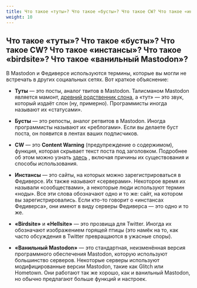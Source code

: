 ```yaml
---
title: Что такое «туты»? Что такое «бусты»? Что такое CW? Что такое «инстансы»? Что такое «birdsite»? Что такое «ванильный Mastodon»?
weight: 10
---
```


## Что такое «туты»? Что такое «бусты»? Что такое CW? Что такое «инстансы»? Что такое «birdsite»? Что такое «ванильный Mastodon»?

В Mastodon и Федиверсе используются термины, которые вы могли не встречать в других социальных сетях. Вот краткое объяснение:

- **Туты** — это посты, аналог твитов в Mastodon. Талисманом Mastodon является мамонт, [древний родственник слона](https://ru.wikipedia.org/wiki/%D0%9C%D0%B0%D1%81%D1%82%D0%BE%D0%B4%D0%BE%D0%BD%D1%82%D1%8B_(%D1%80%D0%BE%D0%B4)), а «тут» — это звук, который издаёт слон (ну, примерно). Программисты иногда называют их «статусами».

- **Бусты** — это репосты, аналог ретвитов в Mastodon. Иногда программисты называют их «реблогами». Если вы делаете буст поста, он появится в лентах ваших подписчиков.

- **CW** — это **Content Warning** (предупреждение о содержимом), функция, которая скрывает текст поста под заголовком. Подробнее об этом можно узнать [здесь](https://example.com) <!-- todo: добавить ссылку -->, включая причины их существования и способы использования.

- **Инстансы** — это сайты, на которых можно зарегистрироваться в Федиверсе. Их также называют «серверами». Некоторое время их называли «сообществами», а некоторые люди используют термин «ноды». Все эти слова обозначают одно и то же: сайт, на котором вы зарегистрировались. Если кто-то говорит о «инстансах Федиверса», они имеют в виду серверы Федиверса — это одно и то же.

- **«Birdsite»** и **«Hellsite»** — это прозвища для Twitter. Иногда их обозначают изображением горящей птицы (это намёк на то, как часто обсуждения в Twitter превращаются в ужасные споры).

- **«Ванильный Mastodon»** — это стандартная, неизменённая версия программного обеспечения Mastodon, которую используют большинство серверов. Некоторые серверы используют модифицированные версии Mastodon, такие как Glitch или Hometown. Они работают так же хорошо, как и ванильный Mastodon, но обычно предлагают больше функций и настроек.